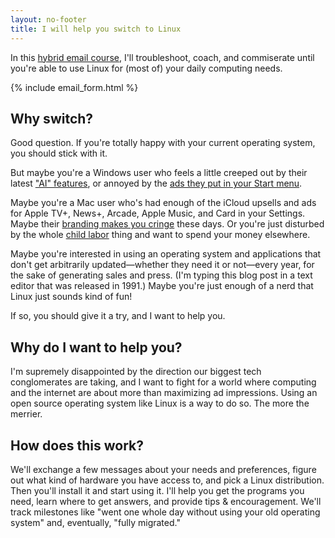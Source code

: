 ```yaml
---
layout: no-footer
title: I will help you switch to Linux
---
```


In this [hybrid email course](/hybrid-email-course), I'll troubleshoot, coach, and commiserate until you're able to use Linux for (most of) your daily computing needs.

{% include email_form.html %}

## Why switch?

Good question. If you're totally happy with your current operating system, you should stick with it.

But maybe you're a Windows user who feels a little creeped out by their latest ["AI" features](https://www.axios.com/2024/05/20/microsoft-surface-copilot-qualcomm-recall-ai), or annoyed by the [ads they put in your Start menu](https://www.theverge.com/2024/4/24/24138949/microsoft-windows-11-start-menu-ads-recommendations-setting-disable).

Maybe you're a Mac user who's had enough of the iCloud upsells and ads for Apple TV+, News+, Arcade, Apple Music, and Card in your Settings. Maybe their [branding makes you cringe](https://adage.com/article/digital-marketing-ad-tech-news/apple-apologizes-ipad-pro-crushed-ad-it-missed-mark/2559321?ftag=MSF0951a18) these days. Or you're just disturbed by the whole [child labor](https://www.businessinsider.com/apple-knowingly-used-child-labor-supplier-3-years-cut-costs-2020-12) thing and want to spend your money elsewhere.

Maybe you're interested in using an operating system and applications that don't get arbitrarily updated—whether they need it or not—every year, for the sake of generating sales and press. (I'm typing this blog post in a text editor that was released in 1991.) Maybe you're just enough of a nerd that Linux just sounds kind of fun!

If so, you should give it a try, and I want to help you.

## Why do I want to help you?

I'm supremely disappointed by the direction our biggest tech conglomerates are taking, and I want to fight for a world where computing and the internet are about more than maximizing ad impressions. Using an open source operating system like Linux is a way to do so. The more the merrier.

## How does this work?

We'll exchange a few messages about your needs and preferences, figure out what kind of hardware you have access to, and pick a Linux distribution. Then you'll install it and start using it. I'll help you get the programs you need, learn where to get answers, and provide tips & encouragement. We'll track milestones like "went one whole day without using your old operating system" and, eventually, "fully migrated."
